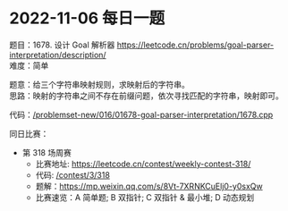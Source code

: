 # 2022-11-06 每日一题


题目：1678. 设计 Goal 解析器 https://leetcode.cn/problems/goal-parser-interpretation/description/  
难度：简单

题意：给三个字符串映射规则，求映射后的字符串。  
思路：映射的字符串之间不存在前缀问题，依次寻找匹配的字符串，映射即可。  


代码：[/problemset-new/016/01678-goal-parser-interpretation/1678.cpp](/problemset-new/016/01678-goal-parser-interpretation/1678.cpp)


同日比赛：

- 第 318 场周赛 
    - 比赛地址: https://leetcode.cn/contest/weekly-contest-318/
    - 代码: [/contest/3/318](/contest/3/318)
    - 题解：https://mp.weixin.qq.com/s/8Vt-7XRNKCuElj0-y0sxQw
    - 比赛速览：A 简单题; B 双指针; C 双指针 & 最小堆; D 动态规划 


